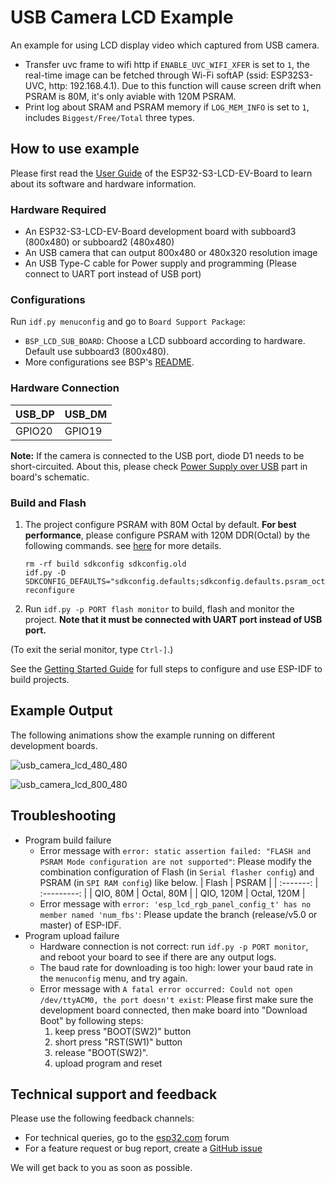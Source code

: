 # USB Camera LCD Example

An example for using LCD display video which captured from USB camera.

* Transfer uvc frame to wifi http if `ENABLE_UVC_WIFI_XFER` is set to `1`, the real-time image can be fetched through Wi-Fi softAP (ssid: ESP32S3-UVC, http: 192.168.4.1). Due to this function will cause screen drift when PSRAM is 80M, it's only aviable with 120M PSRAM.
* Print log about SRAM and PSRAM memory if `LOG_MEM_INFO` is set to `1`, includes `Biggest/Free/Total` three types.

## How to use example

Please first read the [User Guide](https://docs.espressif.com/projects/esp-dev-kits/en/latest/esp32s3/esp32-s3-lcd-ev-board/user_guide.html#esp32-s3-lcd-ev-board) of the ESP32-S3-LCD-EV-Board to learn about its software and hardware information.

### Hardware Required

* An ESP32-S3-LCD-EV-Board development board with subboard3 (800x480) or subboard2 (480x480)
* An USB camera that can output 800x480 or 480x320 resolution image
* An USB Type-C cable for Power supply and programming (Please connect to UART port instead of USB port)

### Configurations

Run `idf.py menuconfig` and go to `Board Support Package`:
* `BSP_LCD_SUB_BOARD`: Choose a LCD subboard according to hardware. Default use subboard3 (800x480).
* More configurations see BSP's [README](https://github.com/espressif/esp-bsp/tree/master/esp32_s3_lcd_ev_board#bsp-esp32-s3-lcd-ev-board).

### Hardware Connection

| USB_DP | USB_DM |
| ------ | ------ |
| GPIO20 | GPIO19 |

**Note:** If the camera is connected to the USB port, diode D1 needs to be short-circuited. About this, please check [Power Supply over USB](https://docs.espressif.com/projects/esp-dev-kits/en/latest/esp32s3/esp32-s3-lcd-ev-board/user_guide.html#power-supply-over-usb) part in board's schematic.

### Build and Flash

1. The project configure PSRAM with 80M Octal by default. **For best performance**, please configure PSRAM with 120M DDR(Octal) by the following commands. see [here](../../README.md#psram-120m-ddr) for more details.
    ```
    rm -rf build sdkconfig sdkconfig.old
    idf.py -D SDKCONFIG_DEFAULTS="sdkconfig.defaults;sdkconfig.defaults.psram_octal_120m" reconfigure
    ```
2. Run `idf.py -p PORT flash monitor` to build, flash and monitor the project. **Note that it must be connected with UART port instead of USB port.**

(To exit the serial monitor, type ``Ctrl-]``.)

See the [Getting Started Guide](https://docs.espressif.com/projects/esp-idf/en/latest/get-started/index.html) for full steps to configure and use ESP-IDF to build projects.

## Example Output

The following animations show the example running on different development boards.

![usb_camera_lcd_480_480](https://dl.espressif.com/AE/esp-dev-kits/s3-lcd-ev-board_examples_usb_camera_lcd_480_480.gif)

![usb_camera_lcd_800_480](https://dl.espressif.com/AE/esp-dev-kits/s3-lcd-ev-board_examples_usb_camera_lcd_800_480_2.gif)

## Troubleshooting

* Program build failure
    * Error message with `error: static assertion failed: "FLASH and PSRAM Mode configuration are not supported"`: Please modify the combination configuration of Flash (in `Serial flasher config`) and PSRAM (in `SPI RAM config`) like below.
        |   Flash   |    PSRAM    |
        | :-------: | :---------: |
        | QIO, 80M  | Octal, 80M  |
        | QIO, 120M | Octal, 120M |
    * Error message with `error: 'esp_lcd_rgb_panel_config_t' has no member named 'num_fbs'`: Please update the branch (release/v5.0 or master) of ESP-IDF.
* Program upload failure
    * Hardware connection is not correct: run `idf.py -p PORT monitor`, and reboot your board to see if there are any output logs.
    * The baud rate for downloading is too high: lower your baud rate in the `menuconfig` menu, and try again.
    * Error message with `A fatal error occurred: Could not open /dev/ttyACM0, the port doesn't exist`: Please first make sure the development board connected, then make board into "Download Boot" by following steps:
        1. keep press "BOOT(SW2)" button
        2. short press "RST(SW1)" button
        3. release "BOOT(SW2)".
        4. upload program and reset

## Technical support and feedback

Please use the following feedback channels:

* For technical queries, go to the [esp32.com](https://esp32.com/) forum
* For a feature request or bug report, create a [GitHub issue](https://github.com/espressif/esp-dev-kits/issues)

We will get back to you as soon as possible.
